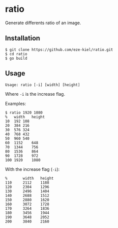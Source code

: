# ratio

Generate differents ratio of an image.

## Installation

```
$ git clone https://github.com/eze-kiel/ratio.git
$ cd ratio
$ go build
```

## Usage

```
Usage: ratio [-i] [width] [height]
```

Where `-i` is the increase flag.

Examples:

```
$ ratio 1920 1080
%	width	height
10	192	108
20	384	216
30	576	324
40	768	432
50	960	540
60	1152	648
70	1344	756
80	1536	864
90	1728	972
100	1920	1080
```

With the increase flag (`-i`):

```
%       width   height
110     2112    1188
120     2304    1296
130     2496    1404
140     2688    1512
150     2880    1620
160     3072    1728
170     3264    1836
180     3456    1944
190     3648    2052
200     3840    2160
```